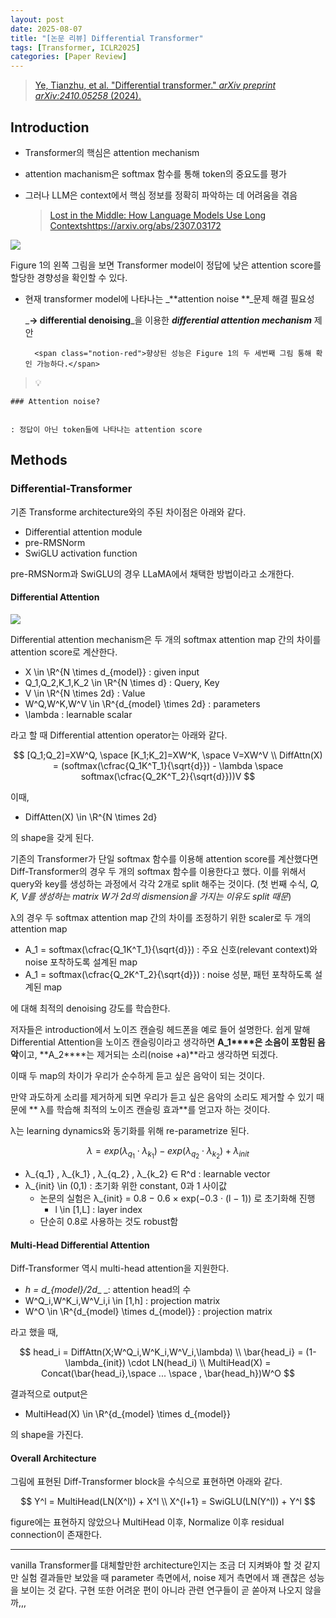 ```yaml
---
layout: post
date: 2025-08-07
title: "[논문 리뷰] Differential Transformer"
tags: [Transformer, ICLR2025]
categories: [Paper Review]
---
```


> [Ye, Tianzhu, et al. "Differential transformer." ](https://arxiv.org/abs/2410.05258)[_arXiv preprint arXiv:2410.05258_](https://arxiv.org/abs/2410.05258)[ (2024).](https://arxiv.org/abs/2410.05258)



## Introduction

- Transformer의 핵심은 attention mechanism
- attention machanism은 softmax 함수를 통해 token의 중요도를 평가
- 그러나 LLM은 context에서 핵심 정보를 정확히 파악하는 데 어려움을 겪음

	> [Lost in the Middle: How Language Models Use Long Contextshttps://arxiv.org/abs/2307.03172](https://arxiv.org/abs/2307.03172)


![](https://prod-files-secure.s3.us-west-2.amazonaws.com/542b861c-36a8-4051-84e5-8804b6728dba/9083ea56-691a-4752-ae26-47f403431ac8/image.png?X-Amz-Algorithm=AWS4-HMAC-SHA256&X-Amz-Content-Sha256=UNSIGNED-PAYLOAD&X-Amz-Credential=ASIAZI2LB4662DUNROBS%2F20250921%2Fus-west-2%2Fs3%2Faws4_request&X-Amz-Date=20250921T230107Z&X-Amz-Expires=3600&X-Amz-Security-Token=IQoJb3JpZ2luX2VjEJb%2F%2F%2F%2F%2F%2F%2F%2F%2F%2FwEaCXVzLXdlc3QtMiJGMEQCIF9GcFPexcQV5gETYXnXKJT0V2Ryom4XPtUr720J3z9nAiAhFqLHkAzeTzFL%2BENnPYyX6JOXv%2Bq%2BktzfZlByFfZYLCr%2FAwgfEAAaDDYzNzQyMzE4MzgwNSIMSy3WyhNQH06LDSQxKtwD3cODIVewx99tNuzEVry%2BppGjEDVaKirV%2FbmSmJi6dfK5EzSWcOvzRViGQBDzpZeKPHXKjfAoA24Gdw79NF%2FyFMQ7wd8Q5TbOv1el%2FQI1rlgoX6IEuRwR5P9wa690%2BAdm6I%2B%2FYCakvzhqWkynQPQMGqUyDufezRKVyK7I1zC%2FEsowMHr%2BpxI1mHXsE1XIPQmZ373ZIPzHvDUzYKl%2FwX%2BL95qE1JQP%2BjLLl5gyJweLBHNKx%2BaUN9crPnXhgHTjoYRj0tdYQt8GSghdJlTFJXjuqRyHi%2BH9ALYs9NjyJ%2F85ksIOMj%2Bst50jvIN1Giv%2Bn0rfyXms3H7eLQxq7y93TBSYQ10af6iiJxlOAzOyhNaXzM%2Bu9334YGNKhtr5OMVfCsQsF16GQe0N20YEmXWtCX41JCwJIpMXkij08Xfp4QkK4P5%2FIeS0WDIFZzXCQYbeQqa0GNgjmpSi9zSGR8I%2BqMVg%2F1aE3SP%2BK2jXMFpscsZQphsMoncWuUnppQy97zblL5Z18RIDFPVX8CvYJY%2B3wyLH0AP4plDU01MfCIzM7hzFmbjqRDbaLVLlrn5QcfTu2s9n%2FvroNk6yccNyRbq3hUK2fvgoAVgGs6cfXGgNlIDROQJ9AvuXUBF%2Bu97nmx8w0eDBxgY6pgFErrnpZKcq4DdziN0jBEO2mqbPdEEaxV4Bs4%2BLiECT2jvaUVGnUCpJyHeKhWI9l4RzeEqrZmaM3pPeJb9HCcbuRVH0FJo6J6otN%2FyL2QTqJK5QAJUoA%2Bj7%2BggC%2FQen%2BP14kkME9eP2diO6CF5fsV5KfsBBJ9ieqShbOYJSBm7p4PxEqYFttlCNtAw0sxnXu7cVAKj6XlDI2xZMh%2BjGmgrcKqUsLCSV&X-Amz-Signature=adb58aad78bb6176ff87f879764d1fa6ba6a8b8d316b6a468486919eb220eaaf&X-Amz-SignedHeaders=host&x-amz-checksum-mode=ENABLED&x-id=GetObject)


Figure 1의 왼쪽 그림을 보면 Transformer model이 정답에 낮은 attention score를 할당한 경향성을 확인할 수 있다.

- 현재 transformer model에 나타나는 _**attention noise **_문제 해결 필요성

	_**→ differential denoising**_을 이용한 _**differential attention mechanism**_ 제안


		<span class="notion-red">향상된 성능은 Figure 1의 두 세번째 그림 통해 확인 가능하다.</span>


> 💡 


	### Attention noise?


	: 정답이 아닌 token들에 나타나는 attention score



## Methods



### Differential-Transformer


기존 Transforme architecture와의 주된 차이점은 아래와 같다.

- Differential attention module
- pre-RMSNorm
- SwiGLU activation function

pre-RMSNorm과 SwiGLU의 경우 LLaMA에서 채택한 방법이라고 소개한다.



#### Differential Attention


![](https://prod-files-secure.s3.us-west-2.amazonaws.com/542b861c-36a8-4051-84e5-8804b6728dba/116d70b2-1963-4810-9167-f4c7d8a06e8f/image.png?X-Amz-Algorithm=AWS4-HMAC-SHA256&X-Amz-Content-Sha256=UNSIGNED-PAYLOAD&X-Amz-Credential=ASIAZI2LB4662DUNROBS%2F20250921%2Fus-west-2%2Fs3%2Faws4_request&X-Amz-Date=20250921T230107Z&X-Amz-Expires=3600&X-Amz-Security-Token=IQoJb3JpZ2luX2VjEJb%2F%2F%2F%2F%2F%2F%2F%2F%2F%2FwEaCXVzLXdlc3QtMiJGMEQCIF9GcFPexcQV5gETYXnXKJT0V2Ryom4XPtUr720J3z9nAiAhFqLHkAzeTzFL%2BENnPYyX6JOXv%2Bq%2BktzfZlByFfZYLCr%2FAwgfEAAaDDYzNzQyMzE4MzgwNSIMSy3WyhNQH06LDSQxKtwD3cODIVewx99tNuzEVry%2BppGjEDVaKirV%2FbmSmJi6dfK5EzSWcOvzRViGQBDzpZeKPHXKjfAoA24Gdw79NF%2FyFMQ7wd8Q5TbOv1el%2FQI1rlgoX6IEuRwR5P9wa690%2BAdm6I%2B%2FYCakvzhqWkynQPQMGqUyDufezRKVyK7I1zC%2FEsowMHr%2BpxI1mHXsE1XIPQmZ373ZIPzHvDUzYKl%2FwX%2BL95qE1JQP%2BjLLl5gyJweLBHNKx%2BaUN9crPnXhgHTjoYRj0tdYQt8GSghdJlTFJXjuqRyHi%2BH9ALYs9NjyJ%2F85ksIOMj%2Bst50jvIN1Giv%2Bn0rfyXms3H7eLQxq7y93TBSYQ10af6iiJxlOAzOyhNaXzM%2Bu9334YGNKhtr5OMVfCsQsF16GQe0N20YEmXWtCX41JCwJIpMXkij08Xfp4QkK4P5%2FIeS0WDIFZzXCQYbeQqa0GNgjmpSi9zSGR8I%2BqMVg%2F1aE3SP%2BK2jXMFpscsZQphsMoncWuUnppQy97zblL5Z18RIDFPVX8CvYJY%2B3wyLH0AP4plDU01MfCIzM7hzFmbjqRDbaLVLlrn5QcfTu2s9n%2FvroNk6yccNyRbq3hUK2fvgoAVgGs6cfXGgNlIDROQJ9AvuXUBF%2Bu97nmx8w0eDBxgY6pgFErrnpZKcq4DdziN0jBEO2mqbPdEEaxV4Bs4%2BLiECT2jvaUVGnUCpJyHeKhWI9l4RzeEqrZmaM3pPeJb9HCcbuRVH0FJo6J6otN%2FyL2QTqJK5QAJUoA%2Bj7%2BggC%2FQen%2BP14kkME9eP2diO6CF5fsV5KfsBBJ9ieqShbOYJSBm7p4PxEqYFttlCNtAw0sxnXu7cVAKj6XlDI2xZMh%2BjGmgrcKqUsLCSV&X-Amz-Signature=d8f1986008f8889cb035e070928822a2172c269e2565a56f187d48ec4aea9978&X-Amz-SignedHeaders=host&x-amz-checksum-mode=ENABLED&x-id=GetObject)


Differential attention mechanism은 두 개의 softmax attention map 간의 차이를 attention score로 계산한다.

- X \in \R^{N \times d\_{model}} : given input
- Q\_1,Q\_2,K\_1,K\_2 \in \R^{N \times d} : Query, Key
- V \in \R^{N \times 2d} : Value
- W^Q,W^K,W^V \in \R^{d\_{model} \times 2d} : parameters
- \lambda : learnable scalar

라고 할 때 Differential attention operator는 아래와 같다.


$$
[Q_1;Q_2]=XW^Q, \space [K_1;K_2]=XW^K, \space V=XW^V \\
DiffAttn(X) = (softmax(\cfrac{Q_1K^T_1}{\sqrt{d}}) - \lambda \space softmax(\cfrac{Q_2K^T_2}{\sqrt{d}}))V
$$


이때,

- DiffAtten(X) \in \R^{N \times 2d}

의 shape을 갖게 된다.


기존의 Transformer가 단일 softmax 함수를 이용해 attention score를 계산했다면 Diff-Transformer의 경우 두 개의 softmax 함수를 이용한다고 했다. 이를 위해서 query와 key를 생성하는 과정에서 각각 2개로 split 해주는 것이다. <span class="notion-red">(첫 번째 수식, </span><span class="notion-red">_Q, K, V를 생성하는 matrix W가 2d의 dismension을 가지는 이유도 split 때문_</span><span class="notion-red">)</span>


 λ의 경우 두 softmax attention map 간의 차이를 조정하기 위한 scaler로 두 개의 attention map

- A\_1 = softmax(\cfrac{Q\_1K^T\_1}{\sqrt{d}}) : 주요 신호(relevant context)와 noise 포착하도록 설계된 map
- A\_1 = softmax(\cfrac{Q\_2K^T\_2}{\sqrt{d}}) : noise 성분, 패턴 포착하도록 설계된 map 

에 대해 최적의 denoising 강도를 학습한다.


저자들은 introduction에서 노이즈 캔슬링 헤드폰을 예로 들어 설명한다. 쉽게 말해 Differential Attention을 노이즈 캔슬링이라고 생각하면 **A\_1****은 소음이 포함된 음악**이고, **A\_2****는 제거되는 소리(noise +a)**라고 생각하면 되겠다. 


이때 두 map의 차이가 우리가 순수하게 듣고 싶은 음악이 되는 것이다. 


만약 과도하게 소리를 제거하게 되면 우리가 듣고 싶은 음악의 소리도 제거할 수 있기 때문에 ** λ를 학습해 최적의 노이즈 캔슬링 효과**를 얻고자 하는 것이다.


λ는 learning dynamics와 동기화를 위해 re-parametrize 된다.


$$
\lambda = exp(\lambda_{q_1} \cdot \lambda_{k_1}) - exp(\lambda_{q_2} \cdot \lambda_{k_2}) + \lambda_{init}
$$

- λ\_{q\_1} , λ\_{k\_1} , λ\_{q\_2} , λ\_{k\_2} ∈ R^d : learnable vector
- λ\_{init} \in (0,1) : 초기화 위한 constant, 0과 1 사이값
	- 논문의 실험은 λ\_{init} = 0.8 − 0.6 × exp(−0.3 · (l − 1)) 로 초기화해 진행
		- l \in [1,L] : layer index
	- 단순히 0.8로 사용하는 것도 robust함


#### **Multi-Head Differential Attention**


Diff-Transformer 역시 multi-head attention을 지원한다.

- _h = d\_{model}/2d__ _: attention head의 수
- W^Q\_i,W^K\_i,W^V\_i,i \in [1,h] : projection matrix
- W^O \in \R^{d\_{model} \times d\_{model}} : projection matrix

라고 했을 때,


$$
head_i = DiffAttn(X;W^Q_i,W^K_i,W^V_i,\lambda) \\
\bar{head_i} = (1-\lambda_{init}) \cdot LN(head_i) \\
MultiHead(X) = Concat(\bar{head_i},\space ... \space , \bar{head_h})W^O
$$


결과적으로 output은

- MultiHead(X) \in \R^{d\_{model} \times d\_{model}}

의 shape을 가진다.



#### Overall Architecture


그림에 표현된 Diff-Transformer block을 수식으로 표현하면 아래와 같다.


$$
Y^l = MultiHead(LN(X^l)) + X^l \\
X^{l+1} = SwiGLU(LN(Y^l)) + Y^l
$$


figure에는 표현하지 않았으나 MultiHead 이후, Normalize 이후 residual connection이 존재한다.


---


vanilla Transformer를 대체할만한 architecture인지는 조금 더 지켜봐야 할 것 같지만 실험 결과들만 보았을 때 parameter 측면에서, noise 제거 측면에서 꽤 괜찮은 성능을 보이는 것 같다. 구현 또한 어려운 편이 아니라 관련 연구들이 곧 쏟아져 나오지 않을까,,,

